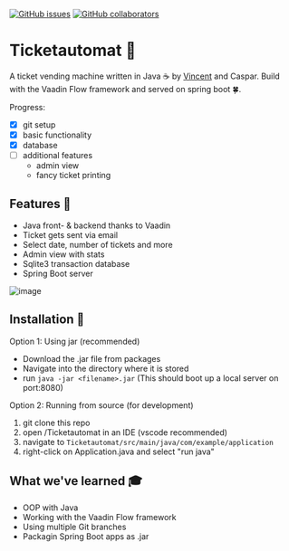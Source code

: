 [![GitHub issues](https://img.shields.io/github/issues/CasCodes/Ticketautomat)](https://github.com/CasCodes/Ticketautomat/issues)
[![GitHub collaborators](https://img.shields.io/badge/collaborators-VinceDerPrince-orange)](https://github.com/VinceDerPrince)

# Ticketautomat 🎫

A ticket vending machine written in Java ☕ by [Vincent](https://github.com/VinceDerPrince) and Caspar.
Build with the Vaadin Flow framework and served on spring boot 🍀.


Progress:
- [x] git setup
- [x] basic functionality
- [x] database
- [ ] additional features
  - admin view
  - fancy ticket printing

## Features 🐛
- Java front- & backend thanks to Vaadin
- Ticket gets sent via email
- Select date, number of tickets and more
- Admin view with stats
- Sqlite3 transaction database
- Spring Boot server

![image](https://user-images.githubusercontent.com/64489325/151784424-3752fba5-8f42-41d2-bca8-68873f02a474.png)


## Installation 💾

Option 1: Using jar (recommended)
- Download the .jar file from packages
- Navigate into the directory where it is stored
- run `java -jar <filename>.jar` (This should boot up a local server on port:8080) 

Option 2: Running from source (for development)
  1. git clone this repo
  2. open /Ticketautomat in an IDE (vscode recommended)
  3. navigate to `Ticketautomat/src/main/java/com/example/application`
  4. right-click on Application.java and select "run java"

## What we've learned 🎓
- OOP with Java
- Working with the Vaadin Flow framework
- Using multiple Git branches
- Packagin Spring Boot apps as .jar
